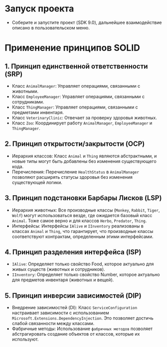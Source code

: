 ﻿# Запуск проекта

- Соберите и запустите проект (SDK 9.0), дальнейшее взаимодействие описано в пользовательском меню.

# Применение принципов SOLID

## 1. Принцип единственной ответственности (SRP)

- Класс `AnimalManager`: Управляет операциями, связанными с животными.
- Класс `EmployeeManager`: Управляет операциями, связанными с сотрудниками.
- Класс `ThingManager`: Управляет операциями, связанными с предметами инвентаря.
- Класс `VeterinaryClinic`: Отвечает за проверку здоровья животных.
- Класс `Zoo`: Координирует работу `AnimalManager`, `EmployeeManager` и `ThingManager`.

## 2. Принцип открытости/закрытости (OCP)

- Иерархия классов: Класс `Animal` и `Thing`  являются абстрактными, и новые типы могут быть добавлены без изменения
  существующего кода.
- Перечисления: Перечисление `HealthStatus` в `AnimalManager` позволяют расширять статусы здоровья без изменения
  существующей логики.

## 3. Принцип подстановки Барбары Лисков (LSP)

- Иерархия животных: Все производные классы (`Monkey`, `Rabbit`, `Tiger`, `Wolf`) могут использоваться везде, где
  ожидается базовый класс `Animal`. Тоже самое верно и для классов `Herbo`, `Predator`, `Thing`.
- Интерфейсы: Интерфейсы `IAlive` и `IInventory` реализованы в классах `Animal` и `Thing`, что гарантирует, что
  производные классы соответствуют контрактам, определенным этими интерфейсами.

## 4. Принцип разделения интерфейса (ISP)

- `IAlive`: Определяет только свойство Food, которое актуально для живых существ (животных и сотрудников).
- `IInventory`: Определяет только свойство Number, которое актуально для предметов инвентаря (животных и вещей).

## 5. Принцип инверсии зависимостей (DIP)

- Внедрение зависимостей (DI): Класс `ServiceConfiguration` настраивает зависимости с использованием
  `Microsoft.Extensions.DependencyInjection`. Это позволяет достичь слабой связанности между классами.
- Фабричные методы: Использование `фабричных методов` позволяет абстрагировать создание объектов от классов,
  которые их используют.